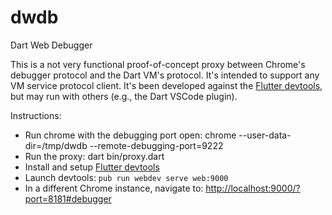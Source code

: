 # dwdb
Dart Web Debugger

This is a not very functional proof-of-concept proxy between Chrome's debugger protocol and the Dart VM's protocol.
It's intended to support any VM service protocol client.  It's been developed against the 
[Flutter devtools](https://github.com/flutter/devtools), but may run with others (e.g., the Dart VSCode plugin).

Instructions:
- Run chrome with the debugging port open: chrome --user-data-dir=/tmp/dwdb --remote-debugging-port=9222 <url-to-ddc-app>
- Run the proxy: dart bin/proxy.dart
- Install and setup [Flutter devtools](https://github.com/flutter/devtools)
- Launch devtools: `pub run webdev serve web:9000`
- In a different Chrome instance, navigate to: [http://localhost:9000/?port=8181#debugger](http://localhost:9000/?port=8181#debugger)
